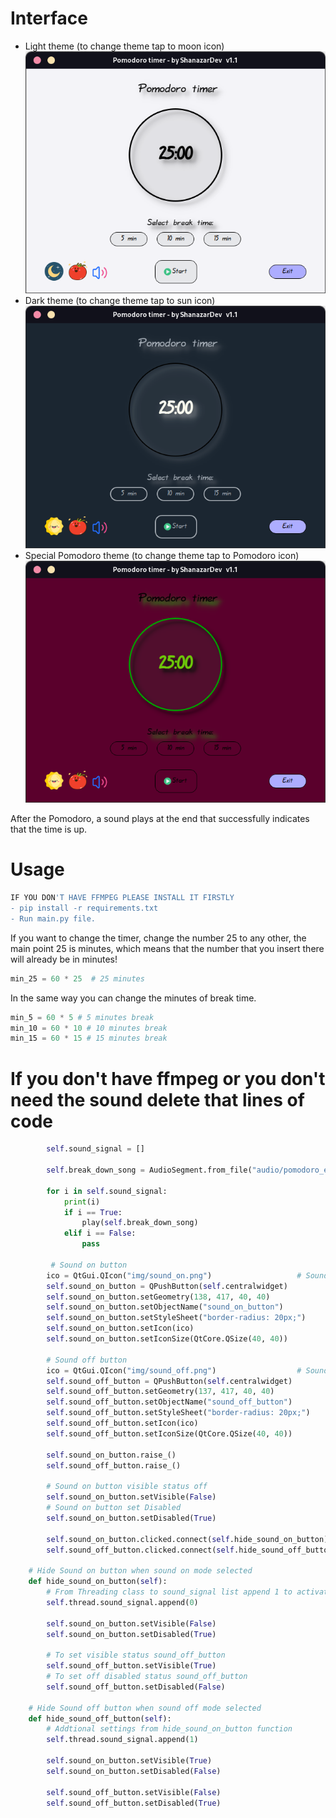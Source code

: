 
# Interface 
- Light theme (to change theme tap to moon icon)
![Pomodoro Light theme](/img/Light_theme.png)
- Dark theme (to change theme tap to sun icon)
![Pomodoro Dark theme](/img/Dark_theme.png)
- Special Pomodoro theme (to change theme tap to Pomodoro icon)
![Pomodoro theme](/img/Pomodoro_theme.png)

After the Pomodoro, a sound plays at the end that successfully indicates that the time is up.



 # Usage
  
  ```bash
  IF YOU DON'T HAVE FFMPEG PLEASE INSTALL IT FIRSTLY
  - pip install -r requirements.txt
  - Run main.py file.
  ```` 
  
If you want to change the timer, change the number 25 to any other, the main point 25 is minutes, which means that the number that you insert there will already be in minutes!
  
```python
min_25 = 60 * 25  # 25 minutes 
```
In the same way you can change the minutes of break time.

```python
min_5 = 60 * 5 # 5 minutes break 
min_10 = 60 * 10 # 10 minutes break
min_15 = 60 * 15 # 15 minutes break
```

# If you don't have ffmpeg or you don't need the sound delete that lines of code
```python
        self.sound_signal = []

        self.break_down_song = AudioSegment.from_file("audio/pomodoro_end.mp3")
        
        for i in self.sound_signal:
            print(i)
            if i == True:
                play(self.break_down_song)
            elif i == False:
                pass
 
         # Sound on button
        ico = QtGui.QIcon("img/sound_on.png")                   # Sound on ico
        self.sound_on_button = QPushButton(self.centralwidget)
        self.sound_on_button.setGeometry(138, 417, 40, 40)
        self.sound_on_button.setObjectName("sound_on_button")
        self.sound_on_button.setStyleSheet("border-radius: 20px;")
        self.sound_on_button.setIcon(ico)
        self.sound_on_button.setIconSize(QtCore.QSize(40, 40))

        # Sound off button
        ico = QtGui.QIcon("img/sound_off.png")                  # Sound off ico
        self.sound_off_button = QPushButton(self.centralwidget)
        self.sound_off_button.setGeometry(137, 417, 40, 40)
        self.sound_off_button.setObjectName("sound_off_button")
        self.sound_off_button.setStyleSheet("border-radius: 20px;")
        self.sound_off_button.setIcon(ico)
        self.sound_off_button.setIconSize(QtCore.QSize(40, 40))
        
        self.sound_on_button.raise_()
        self.sound_off_button.raise_()
        
        # Sound on button visible status off
        self.sound_on_button.setVisible(False)
        # Sound on button set Disabled
        self.sound_on_button.setDisabled(True)
        
        self.sound_on_button.clicked.connect(self.hide_sound_on_button)
        self.sound_off_button.clicked.connect(self.hide_sound_off_button)
        
    # Hide Sound on button when sound on mode selected
    def hide_sound_on_button(self):
        # From Threading class to sound_signal list append 1 to activate mode
        self.thread.sound_signal.append(0)

        self.sound_on_button.setVisible(False)
        self.sound_on_button.setDisabled(True)

        # To set visible status sound_off_button
        self.sound_off_button.setVisible(True)
        # To set off disabled status sound_off_button
        self.sound_off_button.setDisabled(False)
        
    # Hide Sound off button when sound off mode selected
    def hide_sound_off_button(self):
        # Addtional settings from hide_sound_on_button function
        self.thread.sound_signal.append(1)

        self.sound_on_button.setVisible(True)
        self.sound_on_button.setDisabled(False)

        self.sound_off_button.setVisible(False)
        self.sound_off_button.setDisabled(True)
```
